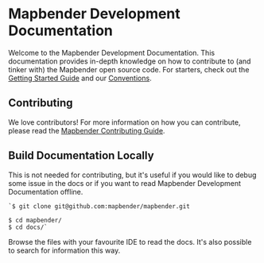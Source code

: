 # Mapbender Development Documentation

Welcome to the Mapbender Development Documentation. This documentation provides in-depth knowledge on how to contribute to (and tinker with) the Mapbender open source code. For starters, check out the [Getting Started Guide](getting_started/introduction.md) and our [Conventions](workflows/conventions.md).

## Contributing

We love contributors! For more information on how you can contribute, please read the [Mapbender Contributing Guide](https://github.com/mapbender/mapbender-starter/blob/master/CONTRIBUTING.md).

## Build Documentation Locally

This is not needed for contributing, but it's useful if you would like to debug some
issue in the docs or if you want to read Mapbender Development Documentation offline.

```console
`$ git clone git@github.com:mapbender/mapbender.git

$ cd mapbender/
$ cd docs/`
```

Browse the files with your favourite IDE to read the docs. It's also possible to search for information this way.
